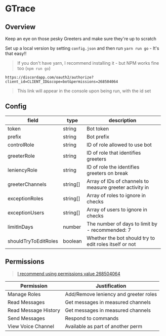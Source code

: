 # GTrace

## Overview

Keep an eye on those pesky Greeters and make sure they're up to scratch

Set up a local version by setting `config.json` and then run `yarn run go` - It's that easy!!

> If you don't have yarn, I recommend installing it - but NPM works fine too (`npm run go`)

`https://discordapp.com/oauth2/authorize?client_id=CLIENT_ID&scope=bot&permissions=268504064`

> This link will appear in the console upon being run, with the id set

## Config

| field                | type     | description                                             |
| -------------------- | -------- | ------------------------------------------------------- |
| token                | string   | Bot token                                               |
| prefix               | string   | Bot prefix                                              |
| controlRole          | string   | ID of role allowed to use bot                           |
| greeterRole          | string   | ID of role that identifies greeters                     |
| leniencyRole         | string   | ID of role the identifies greeters on break             |
| greeterChannels      | string[] | Array of IDs of channels to measure greeter activity in |
| exceptionRoles       | string[] | Array of roles to ignore in checks                      |
| exceptionUsers       | string[] | Array of users to ignore in checks                      |
| limitInDays          | number   | The number of days to limit by - recommended: 7         |
| shouldTryToEditRoles | boolean  | Whether the bot should try to edit roles itself or not  |

## Permissions

> [I recommend using permissions value 268504064](https://discordapi.com/permissions.html#268504064)

| Permission           | Justification                         |
| -------------------- | ------------------------------------- |
| Manage Roles         | Add/Remove leniency and greeter roles |
| Read Messages        | Get messages in measured channels     |
| Read Message History | Get messages in measured channels     |
| Send Messages        | Respond to commands                   |
| View Voice Channel   | Available as part of another perm     |
